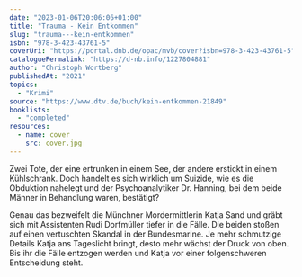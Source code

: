```yaml
---
date: "2023-01-06T20:06:06+01:00"
title: "Trauma - Kein Entkommen"
slug: "trauma---kein-entkommen"
isbn: "978-3-423-43761-5"
coverUri: "https://portal.dnb.de/opac/mvb/cover?isbn=978-3-423-43761-5"
cataloguePermalink: "https://d-nb.info/1227804881"
author: "Christoph Wortberg"
publishedAt: "2021"
topics:
  - "Krimi"
source: "https://www.dtv.de/buch/kein-entkommen-21849"
booklists:
  - "completed"
resources:
  - name: cover
    src: cover.jpg
---
```

Zwei Tote, der eine ertrunken in einem See, der andere erstickt in einem 
Kühlschrank. Doch handelt es sich wirklich um Suizide, wie es die Obduktion 
nahelegt und der Psychoanalytiker Dr. Hanning, bei dem beide Männer in 
Behandlung waren, bestätigt?

Genau das bezweifelt die Münchner Mordermittlerin Katja Sand und gräbt sich mit 
Assistenten Rudi Dorfmüller tiefer in die Fälle. Die beiden stoßen auf einen 
vertuschten Skandal in der Bundesmarine. Je mehr schmutzige Details Katja ans 
Tageslicht bringt, desto mehr wächst der Druck von oben. Bis ihr die Fälle 
entzogen werden und Katja vor einer folgenschweren Entscheidung steht.